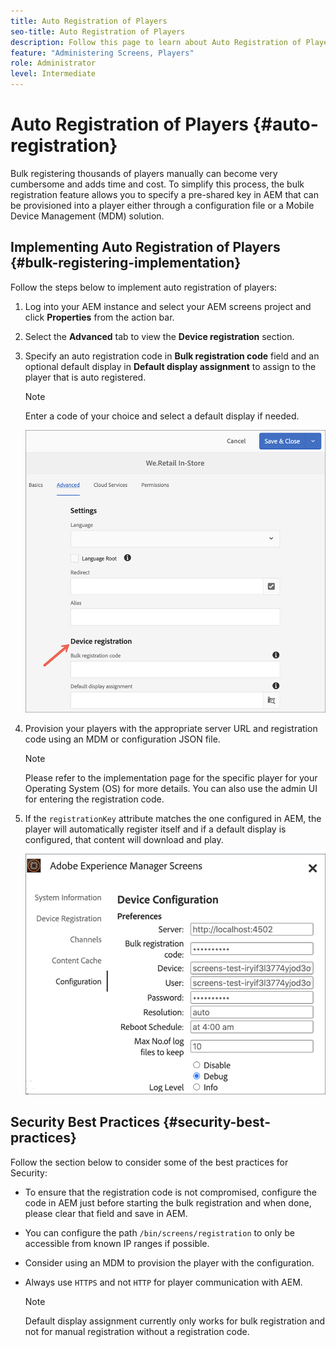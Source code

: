 ```yaml
---
title: Auto Registration of Players
seo-title: Auto Registration of Players
description: Follow this page to learn about Auto Registration of Players with AMS/On-Prem Screens.
feature: "Administering Screens, Players"
role: Administrator
level: Intermediate
---
```


# Auto Registration of Players {#auto-registration}

Bulk registering thousands of players manually can become very cumbersome and adds time and cost. To simplify this process, the bulk registration feature allows you to specify a pre-shared key in AEM that can be provisioned into a player either through a configuration file or a Mobile Device Management (MDM) solution.

## Implementing Auto Registration of Players {#bulk-registering-implementation}

Follow the steps below to implement auto registration of players:

1. Log into your AEM instance and select your AEM screens project and click **Properties** from the action bar.
1. Select the **Advanced** tab to view the **Device registration** section.

1. Specify an auto registration code in **Bulk registration code** field and an optional default display in **Default display assignment** to assign to the player that is auto registered.
   >[!NOTE]
   >Enter a code of your choice and select a default display if needed.

   ![image](/help/user-guide/assets/auto-registration/auto-register1.png)
1. Provision your players with the appropriate server URL and registration code using an MDM or configuration JSON file. 

   >[!NOTE]
   >Please refer to the implementation page for the specific player for your Operating System (OS) for more details. You can also use the admin UI for entering the registration code.

1. If the `registrationKey` attribute matches the one configured in AEM, the player will automatically register itself and if a default display is configured, that content will download and play.

    ![image](/help/user-guide/assets/auto-registration/auto-register2.png)

## Security Best Practices {#security-best-practices}

Follow the section below to consider some of the best practices for Security:

* To ensure that the registration code is not compromised, configure the code in AEM just before starting the bulk registration and when done, please clear that field and save in AEM.

* You can configure the path `/bin/screens/registration` to only be accessible from known IP ranges if possible.

* Consider using an MDM to provision the player with the configuration. 

* Always use `HTTPS` and not `HTTP` for player communication with AEM.

   >[!NOTE]
   >Default display assignment currently only works for bulk registration and not for manual registration without a registration code.